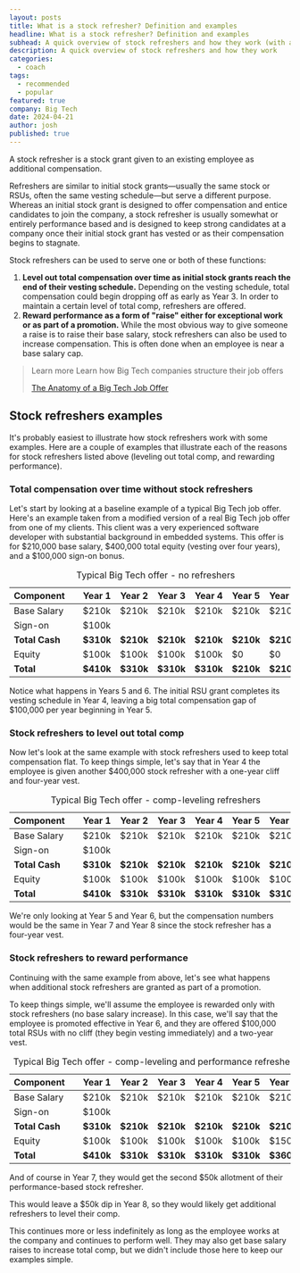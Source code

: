 ```yaml
---
layout: posts
title: What is a stock refresher? Definition and examples
headline: What is a stock refresher? Definition and examples
subhead: A quick overview of stock refreshers and how they work (with a focus on Big Tech)
description: A quick overview of stock refreshers and how they work
categories:
  - coach
tags:
  - recommended
  - popular
featured: true
company: Big Tech
date: 2024-04-21
author: josh
published: true
---
```


A stock refresher is a stock grant given to an existing employee as additional compensation.

Refreshers are similar to initial stock grants—usually the same stock or RSUs, often the same vesting schedule—but serve a different purpose. Whereas an initial stock grant is designed to offer compensation and entice candidates to join the company, a stock refresher is usually somewhat or entirely performance based and is designed to keep strong candidates at a company once their initial stock grant has vested or as their compensation begins to stagnate.

Stock refreshers can be used to serve one or both of these functions:

1. **Level out total compensation over time as initial stock grants reach the end of their vesting schedule.** Depending on the vesting schedule, total compensation could begin dropping off as early as Year 3. In order to maintain a certain level of total comp, refreshers are offered.
2. **Reward performance as a form of "raise" either for exceptional work or as part of a promotion.** While the most obvious way to give someone a raise is to raise their base salary, stock refreshers can also be used to increase compensation. This is often done when an employee is near a base salary cap.

<blockquote class="ico link-callout">
  <p><span>Learn more</span> Learn how Big Tech companies structure their job offers</p>
  <p><a href="/big-tech-job-offer-overview/">The Anatomy of a Big Tech Job Offer <i class="fas fa-angle-double-right"></i></a></p>
</blockquote>

## Stock refreshers examples

It's probably easiest to illustrate how stock refreshers work with some examples. Here are a couple of examples that illustrate each of the reasons for stock refreshers listed above (leveling out total comp, and rewarding performance).

### Total compensation over time without stock refreshers

Let's start by looking at a baseline example of a typical Big Tech job offer. Here's an example taken from a modified version of a real Big Tech job offer from one of my clients. This client was a very experienced software developer with substantial background in embedded systems. This offer is for $210,000 base salary, $400,000 total equity (vesting over four years), and a $100,000 sign-on bonus.

<table>
	<caption>Typical Big Tech offer - no refreshers</caption>
	<thead>
		<tr><th>Component</th><th></th><th>Year 1</th><th>Year 2</th><th>Year 3</th><th>Year 4</th><th>Year 5</th><th>Year 6</th></tr>
	</thead>
	<tbody>
		<tr><td>Base Salary</td><td></td><td>$210k</td><td>$210k</td><td>$210k</td><td>$210k</td><td>$210k</td><td>$210k</td></tr>
		<tr><td>Sign-on</td><td></td><td>$100k</td><td></td><td></td><td></td><td></td><td></td></tr>
		<tr><td><strong>Total Cash</strong></td><td></td><td><strong>$310k</strong></td><td><strong>$210k</strong></td><td><strong>$210k</strong></td><td><strong>$210k</strong></td><td><strong>$210k</strong></td><td><strong>$210k</strong></td></tr>
		<tr><td>Equity</td><td></td><td>$100k</td><td>$100k</td><td>$100k</td><td>$100k</td><td>$0</td><td>$0</td></tr>
		<tr><td><strong>Total</strong> </td><td></td><td><strong>$410k</strong></td><td><strong>$310k</strong></td><td><strong>$310k</strong></td><td><strong>$310k</strong></td><td><strong>$210k</strong></td><td><strong>$210k</strong></td></tr>
	</tbody>
</table>

Notice what happens in Years 5 and 6. The initial RSU grant completes its vesting schedule in Year 4, leaving a big total compensation gap of $100,000 per year beginning in Year 5.

### Stock refreshers to level out total comp

Now let's look at the same example with stock refreshers used to keep total compensation flat. To keep things simple, let's say that in Year 4 the employee is given another $400,000 stock refresher with a one-year cliff and four-year vest.

<table>
	<caption>Typical Big Tech offer - comp-leveling refreshers</caption>
	<thead>
		<tr><th>Component</th><th></th><th>Year 1</th><th>Year 2</th><th>Year 3</th><th>Year 4</th><th>Year 5</th><th>Year 6</th></tr>
	</thead>
	<tbody>
		<tr><td>Base Salary</td><td></td><td>$210k</td><td>$210k</td><td>$210k</td><td>$210k</td><td>$210k</td><td>$210k</td></tr>
		<tr><td>Sign-on</td><td></td><td>$100k</td><td></td><td></td><td></td><td></td><td></td></tr>
		<tr><td><strong>Total Cash</strong></td><td></td><td><strong>$310k</strong></td><td><strong>$210k</strong></td><td><strong>$210k</strong></td><td><strong>$210k</strong></td><td><strong>$210k</strong></td><td><strong>$210k</strong></td></tr>
		<tr><td>Equity</td><td></td><td>$100k</td><td>$100k</td><td>$100k</td><td>$100k</td><td>$100k</td><td>$100k</td></tr>
		<tr><td><strong>Total</strong> </td><td></td><td><strong>$410k</strong></td><td><strong>$310k</strong></td><td><strong>$310k</strong></td><td><strong>$310k</strong></td><td><strong>$310k</strong></td><td><strong>$310k</strong></td></tr>
	</tbody>
</table>

We're only looking at Year 5 and Year 6, but the compensation numbers would be the same in Year 7 and Year 8 since the stock refresher has a four-year vest.

### Stock refreshers to reward performance

Continuing with the same example from above, let's see what happens when additional stock refreshers are granted as part of a promotion.

To keep things simple, we'll assume the employee is rewarded only with stock refreshers (no base salary increase). In this case, we'll say that the employee is promoted effective in Year 6, and they are offered $100,000 total RSUs with no cliff (they begin vesting immediately) and a two-year vest.

<table>
	<caption>Typical Big Tech offer - comp-leveling and performance refreshers</caption>
	<thead>
		<tr><th>Component</th><th></th><th>Year 1</th><th>Year 2</th><th>Year 3</th><th>Year 4</th><th>Year 5</th><th>Year 6</th></tr>
	</thead>
	<tbody>
		<tr><td>Base Salary</td><td></td><td>$210k</td><td>$210k</td><td>$210k</td><td>$210k</td><td>$210k</td><td>$210k</td></tr>
		<tr><td>Sign-on</td><td></td><td>$100k</td><td></td><td></td><td></td><td></td><td></td></tr>
		<tr><td><strong>Total Cash</strong></td><td></td><td><strong>$310k</strong></td><td><strong>$210k</strong></td><td><strong>$210k</strong></td><td><strong>$210k</strong></td><td><strong>$210k</strong></td><td><strong>$210k</strong></td></tr>
		<tr><td>Equity</td><td></td><td>$100k</td><td>$100k</td><td>$100k</td><td>$100k</td><td>$100k</td><td>$150k</td></tr>
		<tr><td><strong>Total</strong> </td><td></td><td><strong>$410k</strong></td><td><strong>$310k</strong></td><td><strong>$310k</strong></td><td><strong>$310k</strong></td><td><strong>$310k</strong></td><td><strong>$360k</strong></td></tr>
	</tbody>
</table>

And of course in Year 7, they would get the second $50k allotment of their performance-based stock refresher.

This would leave a $50k dip in Year 8, so they would likely get additional refreshers to level their comp.

This continues more or less indefinitely as long as the employee works at the company and continues to perform well. They may also get base salary raises to increase total comp, but we didn't include those here to keep our examples simple.